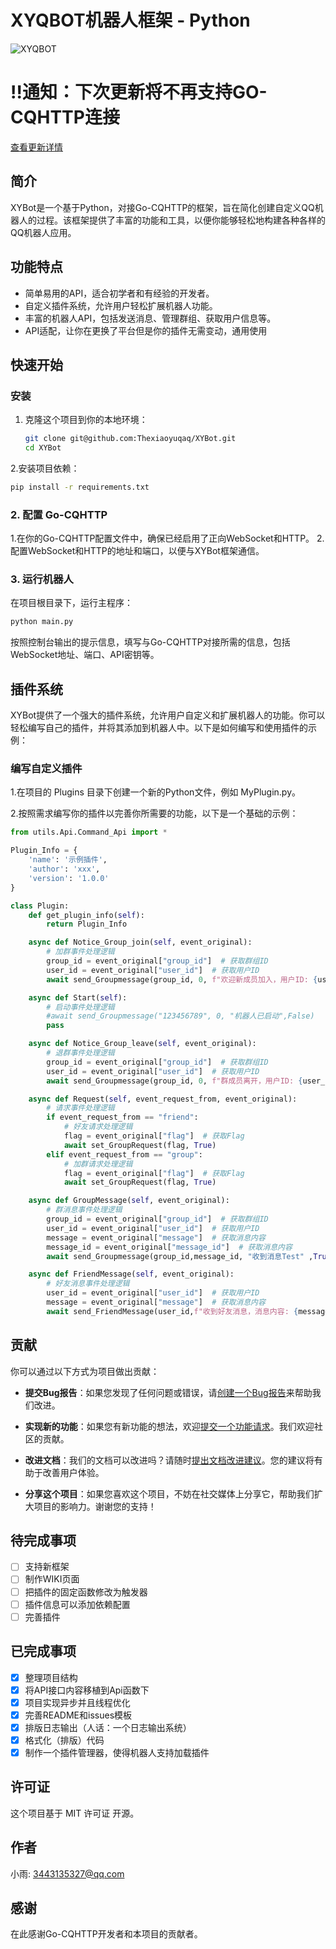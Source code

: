 # XYQBOT机器人框架 - Python

![XYQBOT](https://skin.459mc.cn/tu.png)

# !!通知：下次更新将不再支持GO-CQHTTP连接

[查看更新详情](https://github.com/Thexiaoyuqaq/XYBot/issues/12)

## 简介

XYBot是一个基于Python，对接Go-CQHTTP的框架，旨在简化创建自定义QQ机器人的过程。该框架提供了丰富的功能和工具，以便你能够轻松地构建各种各样的QQ机器人应用。

## 功能特点

- 简单易用的API，适合初学者和有经验的开发者。
- 自定义插件系统，允许用户轻松扩展机器人功能。
- 丰富的机器人API，包括发送消息、管理群组、获取用户信息等。
- API适配，让你在更换了平台但是你的插件无需变动，通用使用

## 快速开始

### 安装

1. 克隆这个项目到你的本地环境：

   ```bash
   git clone git@github.com:Thexiaoyuqaq/XYBot.git
   cd XYBot
   
2.安装项目依赖：

   ```bash
   pip install -r requirements.txt
   ```

### 2. 配置 Go-CQHTTP

   1.在你的Go-CQHTTP配置文件中，确保已经启用了正向WebSocket和HTTP。
   2.配置WebSocket和HTTP的地址和端口，以便与XYBot框架通信。

### 3. 运行机器人

   在项目根目录下，运行主程序：
   ```bash
   python main.py
   ```
   按照控制台输出的提示信息，填写与Go-CQHTTP对接所需的信息，包括WebSocket地址、端口、API密钥等。

## 插件系统

   XYBot提供了一个强大的插件系统，允许用户自定义和扩展机器人的功能。你可以轻松编写自己的插件，并将其添加到机器人中。以下是如何编写和使用插件的示例：

### 编写自定义插件

   1.在项目的 Plugins 目录下创建一个新的Python文件，例如 MyPlugin.py。
   
   2.按照需求编写你的插件以完善你所需要的功能，以下是一个基础的示例：
   
```Python
from utils.Api.Command_Api import *

Plugin_Info = {
    'name': '示例插件',
    'author': 'xxx',
    'version': '1.0.0'
}

class Plugin:
    def get_plugin_info(self):
        return Plugin_Info

    async def Notice_Group_join(self, event_original):
        # 加群事件处理逻辑
        group_id = event_original["group_id"]  # 获取群组ID
        user_id = event_original["user_id"]  # 获取用户ID
        await send_Groupmessage(group_id, 0, f"欢迎新成员加入，用户ID: {user_id}",False)

    async def Start(self):
        # 启动事件处理逻辑
        #await send_Groupmessage("123456789", 0, "机器人已启动",False)
        pass

    async def Notice_Group_leave(self, event_original):
        # 退群事件处理逻辑
        group_id = event_original["group_id"]  # 获取群组ID
        user_id = event_original["user_id"]  # 获取用户ID
        await send_Groupmessage(group_id, 0, f"群成员离开，用户ID: {user_id}",False)

    async def Request(self, event_request_from, event_original):
        # 请求事件处理逻辑
        if event_request_from == "friend":
            # 好友请求处理逻辑
            flag = event_original["flag"]  # 获取Flag
            await set_GroupRequest(flag, True)
        elif event_request_from == "group":
            # 加群请求处理逻辑
            flag = event_original["flag"]  # 获取Flag
            await set_GroupRequest(flag, True)

    async def GroupMessage(self, event_original):
        # 群消息事件处理逻辑
        group_id = event_original["group_id"]  # 获取群组ID
        user_id = event_original["user_id"]  # 获取用户ID
        message = event_original["message"]  # 获取消息内容
        message_id = event_original["message_id"]  # 获取消息内容
        await send_Groupmessage(group_id,message_id, "收到消息Test" ,True)

    async def FriendMessage(self, event_original):
        # 好友消息事件处理逻辑
        user_id = event_original["user_id"]  # 获取用户ID
        message = event_original["message"]  # 获取消息内容
        await send_FriendMessage(user_id,f"收到好友消息，消息内容: {message}")
```

## 贡献

   你可以通过以下方式为项目做出贡献：

   - **提交Bug报告**：如果您发现了任何问题或错误，请[创建一个Bug报告](https://github.com/Thexiaoyuqaq/XYBot/issues/new?assignees=&labels=BUG&projects=&template=bug_report.md&title=%5BBUG%5D+-+%E5%9C%A8%E6%AD%A4%E5%A1%AB%E5%86%99Bug%E7%9A%84%E7%AE%80%E8%A6%81%E6%8F%8F%E8%BF%B0)来帮助我们改进。

   - **实现新的功能**：如果您有新功能的想法，欢迎[提交一个功能请求](https://github.com/Thexiaoyuqaq/XYBot/issues/new?assignees=&labels=BUG&projects=&template=bug_report.md&title=%5BBUG%5D+-+%E5%9C%A8%E6%AD%A4%E5%A1%AB%E5%86%99Bug%E7%9A%84%E7%AE%80%E8%A6%81%E6%8F%8F%E8%BF%B0)。我们欢迎社区的贡献。

   - **改进文档**：我们的文档可以改进吗？请随时[提出文档改进建议](https://github.com/Thexiaoyuqaq/XYBot/edit/main/README.md)。您的建议将有助于改善用户体验。

   - **分享这个项目**：如果您喜欢这个项目，不妨在社交媒体上分享它，帮助我们扩大项目的影响力。谢谢您的支持！

## 待完成事项

- [ ] 支持新框架
- [ ] 制作WIKI页面
- [ ] 把插件的固定函数修改为触发器
- [ ] 插件信息可以添加依赖配置
- [ ] 完善插件

## 已完成事项

- [x] 整理项目结构
- [x] 将API接口内容移植到Api函数下
- [x] 项目实现异步并且线程优化
- [x] 完善README和issues模板
- [x] 排版日志输出（人话：一个日志输出系统）
- [x] 格式化（排版）代码
- [x] 制作一个插件管理器，使得机器人支持加载插件

## 许可证

   这个项目基于 MIT 许可证 开源。

## 作者

   小雨: 3443135327@qq.com

## 感谢

   在此感谢Go-CQHTTP开发者和本项目的贡献者。
